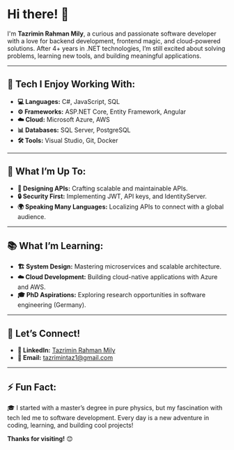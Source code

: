 # Hi there! 👋

I'm **Tazrimin Rahman Mily**, a curious and passionate software developer with a love for backend development, frontend magic, and cloud-powered solutions. After 4+ years in .NET technologies, I’m still excited about solving problems, learning new tools, and building meaningful applications.

---

## 🔧 **Tech I Enjoy Working With:**

- **💻 Languages:** C#, JavaScript, SQL
- **⚙️ Frameworks:** ASP.NET Core, Entity Framework, Angular
- **☁️ Cloud:** Microsoft Azure, AWS
- **📊 Databases:** SQL Server, PostgreSQL
- **🛠️ Tools:** Visual Studio, Git, Docker

---

## 🚀 **What I’m Up To:**

- **🔗 Designing APIs:** Crafting scalable and maintainable APIs.
- **🔒 Security First:** Implementing JWT, API keys, and IdentityServer.
- **🌍 Speaking Many Languages:** Localizing APIs to connect with a global audience.

---

## 📚 **What I’m Learning:**

- **🏗️ System Design:** Mastering microservices and scalable architecture.
- **☁️ Cloud Development:** Building cloud-native applications with Azure and AWS.
- **🎓 PhD Aspirations:** Exploring research opportunities in software engineering (Germany).

---

## 💬 **Let’s Connect!**

- **🔗 LinkedIn:** [Tazrimin Rahman Mily](https://www.linkedin.com/in/tazrimin-mily-94074b1b9/)
- **📧 Email:** tazrimintaz1@gmail.com

---

## ⚡ **Fun Fact:**

🎓 I started with a master’s degree in pure physics, but my fascination with tech led me to software development. Every day is a new adventure in coding, learning, and building cool projects!

**Thanks for visiting!** 😊

